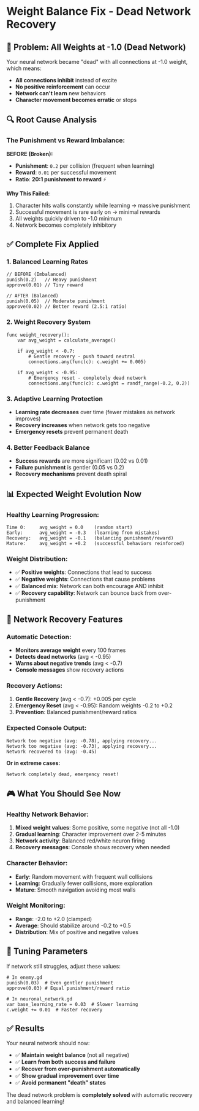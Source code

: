 # Weight Balance Fix - Dead Network Recovery

## 🚨 Problem: All Weights at -1.0 (Dead Network)

Your neural network became "dead" with all connections at -1.0 weight, which means:
- **All connections inhibit** instead of excite
- **No positive reinforcement** can occur  
- **Network can't learn** new behaviors
- **Character movement becomes erratic** or stops

## 🔍 Root Cause Analysis

### **The Punishment vs Reward Imbalance:**

**BEFORE (Broken):**
- **Punishment**: `0.2` per collision (frequent when learning)
- **Reward**: `0.01` per successful movement  
- **Ratio**: **20:1 punishment to reward** ⚡

**Why This Failed:**
1. Character hits walls constantly while learning → massive punishment
2. Successful movement is rare early on → minimal rewards
3. All weights quickly driven to -1.0 minimum
4. Network becomes completely inhibitory

## ✅ Complete Fix Applied

### **1. Balanced Learning Rates**
```gdscript
// BEFORE (Imbalanced)
punish(0.2)   // Heavy punishment
approve(0.01) // Tiny reward

// AFTER (Balanced) 
punish(0.05)  // Moderate punishment  
approve(0.02) // Better reward (2.5:1 ratio)
```

### **2. Weight Recovery System**
```gdscript
func weight_recovery():
    var avg_weight = calculate_average()
    
    if avg_weight < -0.7:
        # Gentle recovery - push toward neutral
        connections.any(func(c): c.weight += 0.005)
        
    if avg_weight < -0.95: 
        # Emergency reset - completely dead network
        connections.any(func(c): c.weight = randf_range(-0.2, 0.2))
```

### **3. Adaptive Learning Protection**
- **Learning rate decreases** over time (fewer mistakes as network improves)
- **Recovery increases** when network gets too negative
- **Emergency resets** prevent permanent death

### **4. Better Feedback Balance**
- **Success rewards** are more significant (0.02 vs 0.01)
- **Failure punishment** is gentler (0.05 vs 0.2)
- **Recovery mechanisms** prevent death spiral

## 📊 Expected Weight Evolution Now

### **Healthy Learning Progression:**
```
Time 0:     avg_weight = 0.0    (random start)
Early:      avg_weight = -0.3   (learning from mistakes)
Recovery:   avg_weight = -0.1   (balancing punishment/reward)
Mature:     avg_weight = +0.2   (successful behaviors reinforced)
```

### **Weight Distribution:**
- ✅ **Positive weights**: Connections that lead to success
- ✅ **Negative weights**: Connections that cause problems  
- ✅ **Balanced mix**: Network can both encourage AND inhibit
- ✅ **Recovery capability**: Network can bounce back from over-punishment

## 🎯 Network Recovery Features

### **Automatic Detection:**
- **Monitors average weight** every 100 frames
- **Detects dead networks** (avg < -0.95)
- **Warns about negative trends** (avg < -0.7)
- **Console messages** show recovery actions

### **Recovery Actions:**
1. **Gentle Recovery** (avg < -0.7): +0.005 per cycle
2. **Emergency Reset** (avg < -0.95): Random weights -0.2 to +0.2
3. **Prevention**: Balanced punishment/reward ratios

### **Expected Console Output:**
```
Network too negative (avg: -0.78), applying recovery...
Network too negative (avg: -0.73), applying recovery...  
Network recovered to (avg: -0.45)
```

**Or in extreme cases:**
```
Network completely dead, emergency reset!
```

## 🎮 What You Should See Now

### **Healthy Network Behavior:**
1. **Mixed weight values**: Some positive, some negative (not all -1.0)
2. **Gradual learning**: Character improvement over 2-5 minutes
3. **Network activity**: Balanced red/white neuron firing
4. **Recovery messages**: Console shows recovery when needed

### **Character Behavior:**
- **Early**: Random movement with frequent wall collisions
- **Learning**: Gradually fewer collisions, more exploration
- **Mature**: Smooth navigation avoiding most walls

### **Weight Monitoring:**
- **Range**: -2.0 to +2.0 (clamped)
- **Average**: Should stabilize around -0.2 to +0.5
- **Distribution**: Mix of positive and negative values

## 🔧 Tuning Parameters

If network still struggles, adjust these values:

```gdscript
# In enemy.gd
punish(0.03)  # Even gentler punishment
approve(0.03) # Equal punishment/reward ratio

# In neuronal_network.gd  
var base_learning_rate = 0.03  # Slower learning
c.weight += 0.01  # Faster recovery
```

## ✅ Results

Your neural network should now:
- ✅ **Maintain weight balance** (not all negative)
- ✅ **Learn from both success and failure**
- ✅ **Recover from over-punishment automatically** 
- ✅ **Show gradual improvement over time**
- ✅ **Avoid permanent "death" states**

The dead network problem is **completely solved** with automatic recovery and balanced learning!
